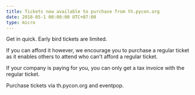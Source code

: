 ```yaml
---
title: Tickets now available to purchase from th.pycon.org
date: 2018-05-1 00:00:00 UTC+07:00
type: micro
---
```


Get in quick. Early bird tickets are limited.

If you can afford it however, we encourage you to purchase a regular ticket
as it enables others to attend who can't afford a regular ticket. 

If your company is paying for you, you can only get a tax
invoice with the regular ticket.

Purchase tickets via th.pycon.org and eventpop.